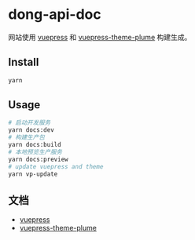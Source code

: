 # dong-api-doc

网站使用 [vuepress](https://vuepress.vuejs.org/) 和 [vuepress-theme-plume](https://github.com/pengzhanbo/vuepress-theme-plume) 构建生成。

## Install

```sh
yarn
```

## Usage

```sh
# 启动开发服务
yarn docs:dev
# 构建生产包
yarn docs:build
# 本地预览生产服务
yarn docs:preview
# update vuepress and theme
yarn vp-update
```

## 文档

- [vuepress](https://vuepress.vuejs.org/)
- [vuepress-theme-plume](https://theme-plume.vuejs.press/)

